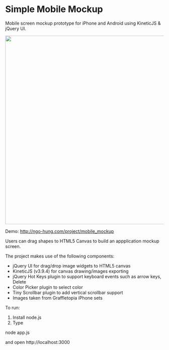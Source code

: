 Simple Mobile Mockup
====================

Mobile screen mockup prototype for iPhone and Android using KineticJS &amp; jQuery UI.

<img src="http://www.ngo-hung.com/files/images/MobileMockup.png" width="600" />

Demo: <http://ngo-hung.com/project/mobile_mockup>

Users can drag shapes to HTML5 Canvas to build an appplication mockup screen.

The project makes use of the following components:

- jQuery UI for drag/drop image widgets to HTML5 canvas
- KineticJS (v3.9.4) for canvas drawing/images exporting
- jQuery Hot Keys plugin to support keyboard events such as arrow keys, Delete
- Color Picker plugin to select color
- Tiny Scrollbar plugin to add vertical scrollbar support
- Images taken from Graffletopia iPhone sets

To run:
1) Install node.js
2) Type 

node app.js

and open
http://localhost:3000
